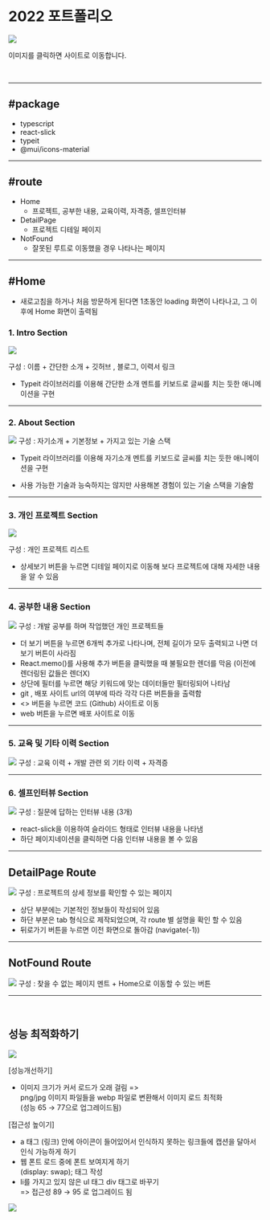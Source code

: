 # 2022 포트폴리오

<a href="https://h-m-portfolio.netlify.app/" target="_blank"><img src="./mdImg/portfolio2022.png" /></a>

이미지를 클릭하면 사이트로 이동합니다.

<br>

---

## #package

- typescript
- react-slick
- typeit
- @mui/icons-material

---

## #route

- Home
  - 프로젝트, 공부한 내용, 교육이력, 자격증, 셀프인터뷰
- DetailPage
  - 프로젝트 디테일 페이지
- NotFound
  - 잘못된 루트로 이동했을 경우 나타나는 페이지

---

## #Home

- 새로고침을 하거나 처음 방문하게 된다면 1초동안 loading 화면이 나타나고, 그 이후에 Home 화면이 출력됨

### 1. Intro Section

<img src="./mdImg/portfolio2022.png">

구성 : 이름 + 간단한 소개 + 깃허브 , 블로그, 이력서 링크

- Typeit 라이브러리를 이용해 간단한 소개 멘트를 키보드로 글씨를 치는 듯한 애니메이션을 구현

---

### 2. About Section

<img src="./mdImg/about.png">
구성 : 자기소개 + 기본정보 + 가지고 있는 기술 스택

- Typeit 라이브러리를 이용해 자기소개 멘트를 키보드로 글씨를 치는 듯한 애니메이션을 구현

- 사용 가능한 기술과 능숙하지는 않지만 사용해본 경험이 있는 기술 스택을 기술함

---

### 3. 개인 프로젝트 Section

<img src="./mdImg/projects.png">

구성 : 개인 프로젝트 리스트

- 상세보기 버튼을 누르면 디테일 페이지로 이동해 보다 프로젝트에 대해 자세한 내용을 알 수 있음

---

### 4. 공부한 내용 Section

<img src="./mdImg/hm-study.png">
구성 : 개발 공부를 하며 작업했던 개인 프로젝트들

- 더 보기 버튼을 누르면 6개씩 추가로 나타나며, 전체 길이가 모두 출력되고 나면 더보기 버튼이 사라짐
- React.memo()를 사용해 추가 버튼을 클릭했을 때 불필요한 렌더를 막음 (이전에 렌더링된 값들은 렌더X)
- 상단에 필터를 누르면 해당 키워드에 맞는 데이터들만 필터링되어 나타남
- git , 배포 사이트 url의 여부에 따라 각각 다른 버튼들을 출력함
- <> 버튼을 누르면 코드 (Github) 사이트로 이동
- web 버튼을 누르면 배포 사이트로 이동

---

### 5. 교육 및 기타 이력 Section

<img src="./mdImg/exp.png">
구성 : 교육 이력 + 개발 관련 외 기타 이력 + 자격증

---

### 6. 셀프인터뷰 Section

<img src="./mdImg/interview.png">
구성 : 질문에 답하는 인터뷰 내용 (3개)

- react-slick을 이용하여 슬라이드 형태로 인터뷰 내용을 나타냄
- 하단 페이지네이션을 클릭하면 다음 인터뷰 내용을 볼 수 있음

---

## DetailPage Route

<img src="./mdImg/detailpage.png" />
구성 : 프로젝트의 상세 정보를 확인할 수 있는 페이지

- 상단 부분에는 기본적인 정보들이 작성되어 있음
- 하단 부분은 tab 형식으로 제작되었으며, 각 route 별 설명을 확인 할 수 있음
- 뒤로가기 버튼을 누르면 이전 화면으로 돌아감 (navigate(-1))

---

## NotFound Route

<img src="./mdImg/notfound.png" />
구성 : 찾을 수 없는 페이지 멘트 + Home으로 이동할 수 있는 버튼

<br>

---

<br>

## 성능 최적화하기

<img src="./mdImg/pagespeed.jpg" />

[성능개선하기]

- 이미지 크기가 커서 로드가 오래 걸림 => <br>
  png/jpg 이미지 파일들을 webp 파일로 변환해서 이미지 로드 최적화<br> (성능 65 → 77으로 업그레이드됨)

[접근성 높이기]

- a 태그 (링크) 안에 아이콘이 들어있어서 인식하지 못하는 링크들에 캡션을 달아서 인식 가능하게 하기
- 웹 폰트 로드 중에 폰트 보여지게 하기<br> (display: swap); 태그 작성
- li를 가지고 있지 않은 ul 태그 div 태그로 바꾸기<br>
  => 접근성 89 → 95 로 업그레이드 됨

<img src="./mdImg/pagespeed2.png" />
